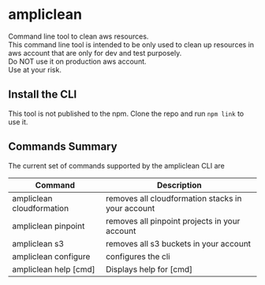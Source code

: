 # ampliclean
Command line tool to clean aws resources. <br/>
This command line tool is intended to be only used to clean up resources in aws account that are only for dev and test purposely. <br/>
Do NOT use it on production aws account. <br/>
Use at your risk. 

## Install the CLI
This tool is not published to the npm. 
Clone the repo and run `npm link` to use it. 

## Commands Summary

The current set of commands supported by the ampliclean CLI are

| Command              | Description |
| --- | --- |
| ampliclean cloudformation | removes all cloudformation stacks in your account|
| ampliclean pinpoint | removes all pinpoint projects in your account|
| ampliclean s3 | removes all s3 buckets in your account|
| ampliclean configure | configures the cli |
| ampliclean help [cmd] | Displays help for [cmd] |
